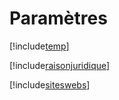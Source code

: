 # Paramètres

[!include[temp](index.autogen.md)]

[!include[raisonjuridique](index.raisonjuridique.autogen.md)]

[!include[siteswebs](index.siteswebs.autogen.md)]





